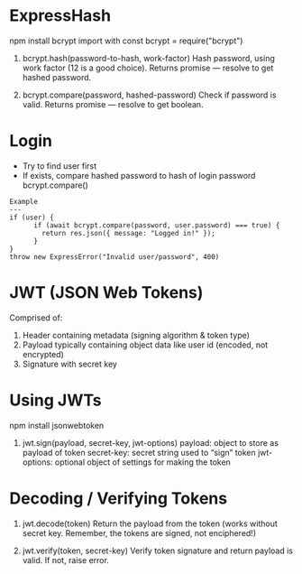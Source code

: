 # ExpressHash

npm install bcrypt
import with const bcrypt = require("bcrypt")

1. bcrypt.hash(password-to-hash, work-factor)
   Hash password, using work factor (12 is a good choice).
   Returns promise — resolve to get hashed password.

2. bcrypt.compare(password, hashed-password)
   Check if password is valid.
   Returns promise — resolve to get boolean.

# Login

- Try to find user first
- If exists, compare hashed password to hash of login password
  bcrypt.compare()

```
Example
---
if (user) {
      if (await bcrypt.compare(password, user.password) === true) {
        return res.json({ message: "Logged in!" });
      }
}
throw new ExpressError("Invalid user/password", 400)
```

# JWT (JSON Web Tokens)

Comprised of:

1. Header containing metadata (signing algorithm & token type)
2. Payload typically containing object data like user id (encoded, not encrypted)
3. Signature with secret key

# Using JWTs

npm install jsonwebtoken

1. jwt.sign(payload, secret-key, jwt-options)
   payload: object to store as payload of token
   secret-key: secret string used to “sign” token
   jwt-options: optional object of settings for making the token

# Decoding / Verifying Tokens

1. jwt.decode(token)
   Return the payload from the token (works without secret key. Remember, the tokens are signed, not enciphered!)

2. jwt.verify(token, secret-key)
   Verify token signature and return payload is valid. If not, raise error.
